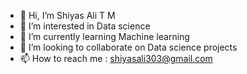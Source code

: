 - 👋 Hi, I’m Shiyas Ali T M
- 👀 I’m interested in Data science
- 🌱 I’m currently learning Machine learning
- 💞️ I’m looking to collaborate on Data science projects
- 📫 How to reach me : shiyasali303@gmail.com

<!---
shiyasAli/shiyasAli is a ✨ special ✨ repository because its `README.md` (this file) appears on your GitHub profile.
You can click the Preview link to take a look at your changes.
--->
